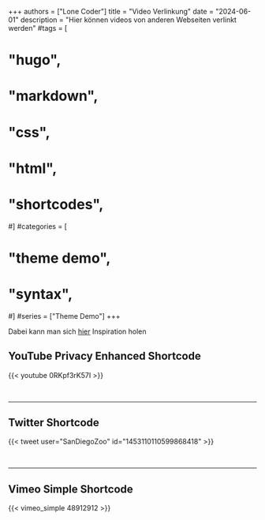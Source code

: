 +++
authors = ["Lone Coder"]
title = "Video Verlinkung"
date = "2024-06-01"
description = "Hier können videos von anderen Webseiten verlinkt werden"
#tags = [
#    "hugo",
#    "markdown",
#    "css",
#    "html",
#    "shortcodes",
#]
#categories = [
#    "theme demo",
#    "syntax",
#]
#series = ["Theme Demo"]
+++

Dabei kann man sich [hier](https://gohugo.io/content-management/shortcodes/#use-hugos-built-in-shortcodes) Inspiration holen

## <!--more-->

## YouTube Privacy Enhanced Shortcode

{{< youtube 0RKpf3rK57I >}}

<br>

---

## Twitter Shortcode

{{< tweet user="SanDiegoZoo" id="1453110110599868418" >}}

<br>

---

## Vimeo Simple Shortcode

{{< vimeo_simple 48912912 >}}
